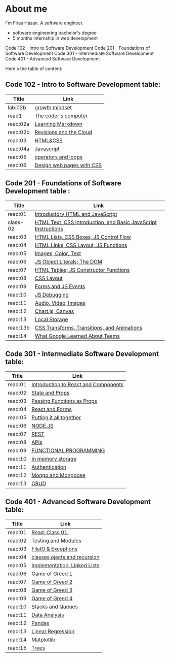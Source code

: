 # About me
 I'm Firas Hasan. A software engineer.

- software engineering bachelor's degree
- 5 months internship in web development

Code 102 - Intro to Software Development
Code 201 - Foundations of Software Development
Code 301 - Intermediate Software Development
Code 401 - Advanced Software Development

Here's the table of content:

## Code 102 - Intro to Software Development table: 
Title        |         Link
------------ |----------------------
lab:02b      | [growth mindset](102/lab02b.md)
read1        | [The coder's computer](102/read1.md)
read:02a     | [Learning Markdown](102/read02a.md)
read:02b     | [Revisions and the Cloud](102/read02b.md)
read:03      | [HTML&CSS](102/read03.md)
read:04a     | [Javascript](102/read04a.md)
read:05      | [operators and loops](102/read05.md)
read:06      | [Design web pages with CSS](102/read06.md)


## Code 201 - Foundations of Software Development table :

Title        |         Link
------------ |----------------------
read:01      | [Introductory HTML and JavaScript](201/read:01.md)
class-02     | [HTML Text, CSS Introduction, and Basic JavaScript Instructions](201/class-02.md)
read:03      | [HTML Lists, CSS Boxes, JS Control Flow](201/read:03.md)
read:04      | [HTML Links, CSS Layout, JS Functions](201/read:04.md)
read:05      | [Images, Color, Text](201/read:05.md)
read:06      | [JS Object Literals; The DOM](201/read:06.md)
read:07      | [HTML Tables; JS Constructor Functions](201/read:07.md)
read:08      | [CSS Layout](201/read:08.md)
read:09      | [Forms and JS Events](201/read:09.md)
read:10      | [JS Debugging](201/read:10.md)
read:11      | [ Audio, Video, Images](201/read:11.md)
read:12      | [Chart.js, Canvas](201/read:12.md)
read:13      | [Local Storage](201/read:13.md)
read:13b     | [CSS Transforms, Transitions, and Animations](201/read:13b.md)
read:14      | [What Google Learned About Teams](201/read:14.md)



## Code 301 - Intermediate Software Development table: 



Title        |         Link
------------ |----------------------
read:01      | [Introduction to React and Components](301/read:01.md)
read:02      | [State and Props](301/read:02.md)
read:03      | [Passing Functions as Props](301/read:03.md)
read:04      | [React and Forms](301/read:04.md)
read:05      | [Putting it all together](301/read:05.md)
read:06      | [NODE.JS](301/read:06.md)
read:07      | [REST](301/read:07.md)
read:08      | [APIs](301/read:08.md)
read:09      | [FUNCTIONAL PROGRAMMING](301/read:09.md)
read:10      | [In memory storage](301/read:10.md)
read:11      | [Authentication](301/read:11.md)
read:12      | [Mongo and Mongoose ](301/read:12)
read:13      | [CRUD](301/read:13.md)




## Code 401 - Advanced Software Development table:

Title        |         Link
------------ |----------------------
read:01      | [Read: Class 01.](401/read:01.md)
read:02      | [Testing and Modules](401/read:02.md)
read:03      | [FileIO & Exceptions](401/read:03.md)
read:04      | [classes,ojects and recursion](401/read:04.md)
read:05      | [Implementation: Linked Lists](401/read:05.md)
read:06      | [Game of Greed 1](401/read:06.md)
read:07      | [Game of Greed 2](401/read:07.md)
read:08      | [Game of Greed 3](401/read:08.md)
read:09      | [Game of Greed 4](401/read:09.md)
read:10      | [Stacks and Queues](401/read:10.md)
read:11      | [Data Analysis](401/read:11.md)
read:12      | [Pandas](401/read:12.md)
read:13      | [Linear Regression](401/read:13.md)
read:14      | [Matplotlib](401/read:14.md)
read:15      | [Trees](401/read:15.md)